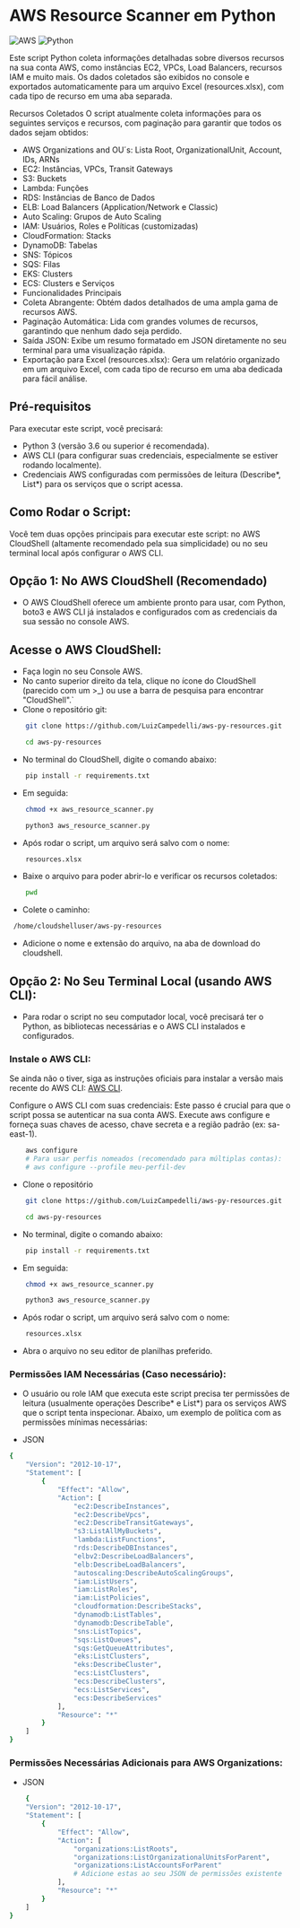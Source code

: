 # AWS Resource Scanner em Python

![AWS](https://img.shields.io/badge/AWS-%23FF9900.svg?style=for-the-badge&logo=amazon-aws&logoColor=white)	![Python](https://img.shields.io/badge/python-3670A0?style=for-the-badge&logo=python&logoColor=ffdd54)

Este script Python coleta informações detalhadas sobre diversos recursos na sua conta AWS, como instâncias EC2, VPCs, Load Balancers, recursos IAM e muito mais. Os dados coletados são exibidos no console e exportados automaticamente para um arquivo Excel (resources.xlsx), com cada tipo de recurso em uma aba separada.

Recursos Coletados
O script atualmente coleta informações para os seguintes serviços e recursos, com paginação para garantir que todos os dados sejam obtidos:

- AWS Organizations and OU´s: Lista Root, OrganizationalUnit, Account, IDs, ARNs
- EC2: Instâncias, VPCs, Transit Gateways
- S3: Buckets
- Lambda: Funções
- RDS: Instâncias de Banco de Dados
- ELB: Load Balancers (Application/Network e Classic)
- Auto Scaling: Grupos de Auto Scaling
- IAM: Usuários, Roles e Políticas (customizadas)
- CloudFormation: Stacks
- DynamoDB: Tabelas
- SNS: Tópicos
- SQS: Filas
- EKS: Clusters
- ECS: Clusters e Serviços
- Funcionalidades Principais
- Coleta Abrangente: Obtém dados detalhados de uma ampla gama de recursos AWS.
- Paginação Automática: Lida com grandes volumes de recursos, garantindo que nenhum dado seja perdido.
- Saída JSON: Exibe um resumo formatado em JSON diretamente no seu terminal para uma visualização rápida.
- Exportação para Excel (resources.xlsx): Gera um relatório organizado em um arquivo Excel, com cada tipo de recurso em uma aba dedicada para fácil análise.

## Pré-requisitos

Para executar este script, você precisará:

- Python 3 (versão 3.6 ou superior é recomendada).
- AWS CLI (para configurar suas credenciais, especialmente se estiver rodando localmente).
- Credenciais AWS configuradas com permissões de leitura (Describe*, List*) para os serviços que o script acessa.

## Como Rodar o Script:

Você tem duas opções principais para executar este script: no AWS CloudShell (altamente recomendado pela sua simplicidade) ou no seu terminal local após configurar o AWS CLI.

## Opção 1: No AWS CloudShell (Recomendado)
- O AWS CloudShell oferece um ambiente pronto para usar, com Python, boto3 e AWS CLI já instalados e configurados com as credenciais da sua sessão no console AWS.

## Acesse o AWS CloudShell:

- Faça login no seu Console AWS.
- No canto superior direito da tela, clique no ícone do CloudShell (parecido com um >_) ou use a barra de pesquisa para encontrar "CloudShell".`
- Clone o repositório git:
```sh
    git clone https://github.com/LuizCampedelli/aws-py-resources.git
```
```sh
    cd aws-py-resources
```
- No terminal do CloudShell, digite o comando abaixo:
```sh
    pip install -r requirements.txt
```
- Em seguida:
```sh
    chmod +x aws_resource_scanner.py
```
```sh
    python3 aws_resource_scanner.py
```
- Após rodar o script, um arquivo será salvo com o nome:
```sh
    resources.xlsx
```

- Baixe o arquivo para poder abrir-lo e verificar os recursos coletados:

```sh
    pwd
```
- Colete o caminho:

```sh
 /home/cloudshelluser/aws-py-resources
```

- Adicione o nome e extensão do arquivo, na aba de download do cloudshell.

## Opção 2: No Seu Terminal Local (usando AWS CLI):

- Para rodar o script no seu computador local, você precisará ter o Python, as bibliotecas necessárias e o AWS CLI instalados e configurados.

### Instale o AWS CLI:
Se ainda não o tiver, siga as instruções oficiais para instalar a versão mais recente do AWS CLI: [AWS CLI](https://docs.aws.amazon.com/cli/latest/userguide/getting-started-install.html).

Configure o AWS CLI com suas credenciais:
Este passo é crucial para que o script possa se autenticar na sua conta AWS. Execute aws configure e forneça suas chaves de acesso, chave secreta e a região padrão (ex: sa-east-1).

```sh
    aws configure
    # Para usar perfis nomeados (recomendado para múltiplas contas):
    # aws configure --profile meu-perfil-dev
```
- Clone o repositório
```sh
    git clone https://github.com/LuizCampedelli/aws-py-resources.git
```
```sh
    cd aws-py-resources
```
- No terminal, digite o comando abaixo:
```sh
    pip install -r requirements.txt
```
- Em seguida:
```sh
    chmod +x aws_resource_scanner.py
```
```sh
    python3 aws_resource_scanner.py
```
- Após rodar o script, um arquivo será salvo com o nome:
```sh
    resources.xlsx
```
- Abra o arquivo no seu editor de planilhas preferido.

### Permissões IAM Necessárias (Caso necessário):
- O usuário ou role IAM que executa este script precisa ter permissões de leitura (usualmente operações Describe* e List*) para os serviços AWS que o script tenta inspecionar. Abaixo, um exemplo de política com as permissões mínimas necessárias:

- JSON

```sh
{
    "Version": "2012-10-17",
    "Statement": [
        {
            "Effect": "Allow",
            "Action": [
                "ec2:DescribeInstances",
                "ec2:DescribeVpcs",
                "ec2:DescribeTransitGateways",
                "s3:ListAllMyBuckets",
                "lambda:ListFunctions",
                "rds:DescribeDBInstances",
                "elbv2:DescribeLoadBalancers",
                "elb:DescribeLoadBalancers",
                "autoscaling:DescribeAutoScalingGroups",
                "iam:ListUsers",
                "iam:ListRoles",
                "iam:ListPolicies",
                "cloudformation:DescribeStacks",
                "dynamodb:ListTables",
                "dynamodb:DescribeTable",
                "sns:ListTopics",
                "sqs:ListQueues",
                "sqs:GetQueueAttributes",
                "eks:ListClusters",
                "eks:DescribeCluster",
                "ecs:ListClusters",
                "ecs:DescribeClusters",
                "ecs:ListServices",
                "ecs:DescribeServices"
            ],
            "Resource": "*"
        }
    ]
}
```

### Permissões Necessárias Adicionais para AWS Organizations:

- JSON

```sh
    {
    "Version": "2012-10-17",
    "Statement": [
        {
            "Effect": "Allow",
            "Action": [
                "organizations:ListRoots",
                "organizations:ListOrganizationalUnitsForParent",
                "organizations:ListAccountsForParent"
                # Adicione estas ao seu JSON de permissões existente
            ],
            "Resource": "*"
        }
    ]
}
```